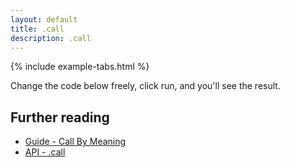 ```yaml
---
layout: default
title: .call
description: .call
---
```


{% include example-tabs.html %}

Change the code below freely, click run, and you'll see the result.

<script src="https://embed.runkit.com"></script>
<div id="cbmcall"></div>
<script>var notebook = RunKit.createNotebook({
    element: document.getElementById("cbmcall"),
    title: 'call',
    preamble: "import cbmApi from '@cbmjs/cbm-api'; const cbm = new cbmApi();",
    nodeVersion: "18",
    minHeight: "250px",
    //onLoad: (n) => n.evaluate(),
    source: "const result = await cbm.call({\n    'inputConcepts': 'array',\n    'inputVars': [[1,1,1,1,2,2,2,3,3,3,4,4,5,6,7]],\n    'outputConcepts': 'array',\n    'outputUnits': 'unique'});\nif (result.statusCode === 200) {\n    console.log('Found it!');\n    result.body\n}"
})</script>

## Further reading

- [Guide - Call By Meaning](./guide/cbm/)
- [API - .call](./api/main/#call)
